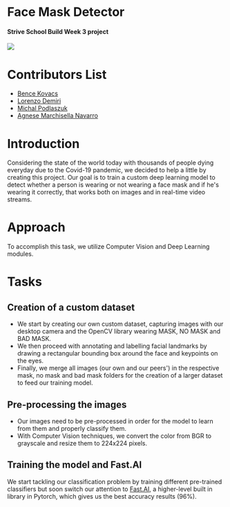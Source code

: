 
# Face Mask Detector 
#### Strive School Build Week 3 project

![](/work/faceDetected.jpg)

# Contributors List
* [Bence Kovacs](https://github.com/kovacsbelsen)
* [Lorenzo Demiri](https://github.com/lorenzodemiri)
* [Michal Podlaszuk](https://github.com/MichalPodlaszuk)
* [Agnese Marchisella Navarro](https://github.com/comicodex)

# Introduction
Considering the state of the world today with thousands of people dying everyday due to the Covid-19 pandemic, we decided to help a little by creating this project. Our goal is to train a custom deep learning model to detect whether a person is wearing or not wearing a face mask and if he's wearing it correctly, that works both on images and in real-time video streams.

# Approach
To accomplish this task, we utilize Computer Vision and Deep Learning modules.

# Tasks
## Creation of a custom dataset
* We start by creating our own custom dataset, capturing images with our desktop camera and the OpenCV library wearing MASK, NO MASK and BAD MASK.
* We then proceed with annotating and labelling facial landmarks by drawing a rectangular bounding box around the face and keypoints on the eyes.
* Finally, we merge all images (our own and our peers') in the respective mask, no mask and bad mask folders for the creation of a larger dataset to feed our training model.

## Pre-processing the images
* Our images need to be pre-processed in order for the model to learn from them and properly classify them.
* With Computer Vision techniques, we convert the color from BGR to grayscale and resize them to 224x224 pixels.

## Training the model and Fast.AI
We start tackling our classification problem by training different pre-trained classifiers but soon switch our attention to [Fast.AI](https://docs.fast.ai/index.html), a higher-level built in library in Pytorch, which gives us the best accuracy results (96%).  

<br>





